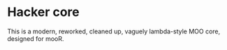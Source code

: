 # Hacker core

This is a modern, reworked, cleaned up, vaguely lambda-style MOO core, designed for mooR.
